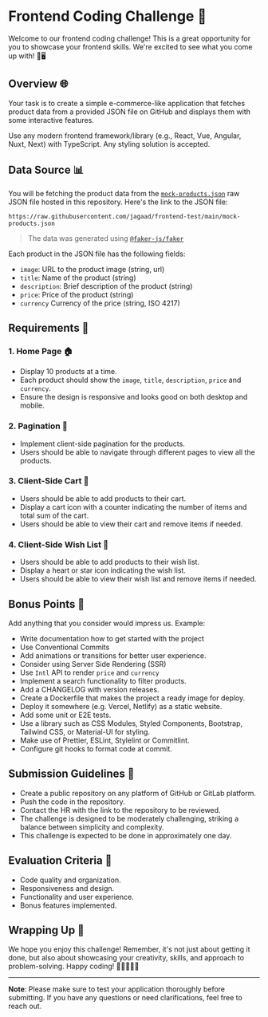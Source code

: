 # Frontend Coding Challenge 🚀

Welcome to our frontend coding challenge! This is a great opportunity for you to showcase your frontend skills.
We're excited to see what you come up with! 🎨🖥️

## Overview 🌐

Your task is to create a simple e-commerce-like application that fetches product data
from a provided JSON file on GitHub and displays them with some interactive features.

Use any modern frontend framework/library (e.g., React, Vue, Angular, Nuxt, Next) with TypeScript.
Any styling solution is accepted.

## Data Source 📊

You will be fetching the product data from the [`mock-products.json`](mock-products.json) raw JSON file hosted in this repository.
Here's the link to the JSON file:

```text
https://raw.githubusercontent.com/jagaad/frontend-test/main/mock-products.json
```

> The data was generated using [`@faker-js/faker`](https://fakerjs.dev/)

Each product in the JSON file has the following fields:

- `image`: URL to the product image (string, url)
- `title`: Name of the product (string)
- `description`: Brief description of the product (string)
- `price`: Price of the product (string)
- `currency` Currency of the price (string, ISO 4217)

## Requirements 📝

### 1. Home Page 🏠

- Display 10 products at a time.
- Each product should show the `image`, `title`, `description`, `price` and `currency`.
- Ensure the design is responsive and looks good on both desktop and mobile.

### 2. Pagination 📄

- Implement client-side pagination for the products.
- Users should be able to navigate through different pages to view all the products.

### 3. Client-Side Cart 🛒

- Users should be able to add products to their cart.
- Display a cart icon with a counter indicating the number of items and total sum of the cart.
- Users should be able to view their cart and remove items if needed.

### 4. Client-Side Wish List 💖

- Users should be able to add products to their wish list.
- Display a heart or star icon indicating the wish list.
- Users should be able to view their wish list and remove items if needed.

## Bonus Points 🌟

Add anything that you consider would impress us. Example:

- Write documentation how to get started with the project
- Use Conventional Commits
- Add animations or transitions for better user experience.
- Consider using Server Side Rendering (SSR)
- Use `Intl` API to render `price` and `currency`
- Implement a search functionality to filter products.
- Add a CHANGELOG with version releases.
- Create a Dockerfile that makes the project a ready image for deploy.
- Deploy it somewhere (e.g. Vercel, Netlify) as a static website.
- Add some unit or E2E tests.
- Use a library such as CSS Modules, Styled Components, Bootstrap, Tailwind CSS, or Material-UI for styling.
- Make use of Prettier, ESLint, Stylelint or Commitlint.
- Configure git hooks to format code at commit.

## Submission Guidelines 📮

- Create a public repository on any platform of GitHub or GitLab platform.
- Push the code in the repository.
- Contact the HR with the link to the repository to be reviewed.
- The challenge is designed to be moderately challenging, striking a balance between simplicity and complexity.
- This challenge is expected to be done in approximately one day.

## Evaluation Criteria 🧐

- Code quality and organization.
- Responsiveness and design.
- Functionality and user experience.
- Bonus features implemented.

## Wrapping Up 🎁

We hope you enjoy this challenge! Remember, it's not just about getting it done, but also about showcasing your creativity, skills, and approach to problem-solving. Happy coding! 🎉👩‍💻👨‍💻

---

**Note**: Please make sure to test your application thoroughly before submitting. If you have any questions or need clarifications, feel free to reach out.
